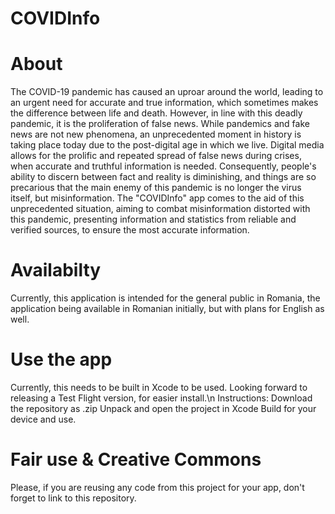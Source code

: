 # COVIDInfo

# About
The COVID-19 pandemic has caused an uproar around the world, leading to an urgent need for accurate and true information, which sometimes makes the difference between life and death. However, in line with this deadly pandemic, it is the proliferation of false news. While pandemics and fake news are not new phenomena, an unprecedented moment in history is taking place today due to the post-digital age in which we live. Digital media allows for the prolific and repeated spread of false news during crises, when accurate and truthful information is needed. Consequently, people's ability to discern between fact and reality is diminishing, and things are so precarious that the main enemy of this pandemic is no longer the virus itself, but misinformation. The "COVIDInfo" app comes to the aid of this unprecedented situation, aiming to combat misinformation distorted with this pandemic, presenting information and statistics from reliable and verified sources, to ensure the most accurate information.

# Availabilty
Currently, this application is intended for the general public in Romania, the application being available in Romanian initially, but with plans for English as well.

# Use the app
Currently, this needs to be built in Xcode to be used. Looking forward to releasing a Test Flight version, for easier install.\n
Instructions:
  Download the repository as .zip
  Unpack and open the project in Xcode
  Build for your device and use.
  
# Fair use & Creative Commons
Please, if you are reusing any code from this project for your app, don't forget to link to this repository.

